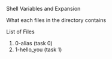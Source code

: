 Shell Variables and Expansion

What each files in the directory contains

List of Files
1. 0-alias (task 0)
2. 1-hello_you (task 1)

